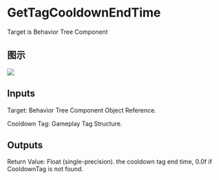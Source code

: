 # GetTagCooldownEndTime

Target is Behavior Tree Component

## 图示

![]($-20221218-17465277.png)

## Inputs

Target: Behavior Tree Component Object Reference.

Cooldown Tag: Gameplay Tag Structure.  

## Outputs

Return Value: Float (single-precision). the cooldown tag end time, 0.0f if CooldownTag is not found.

